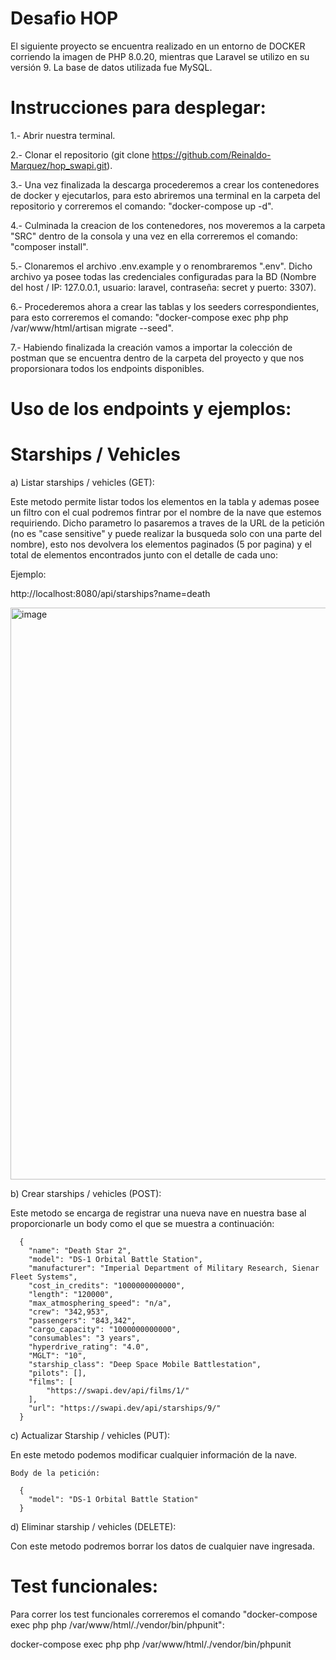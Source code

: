 # Desafio HOP

El siguiente proyecto se encuentra realizado en un entorno de DOCKER corriendo la imagen de PHP 8.0.20, mientras que Laravel se utilizo en su versión 9. La base de datos utilizada fue MySQL.

# Instrucciones para desplegar:

1.- Abrir nuestra terminal.

2.- Clonar el repositorio (git clone https://github.com/Reinaldo-Marquez/hop_swapi.git).

3.- Una vez finalizada la descarga procederemos a crear los contenedores de docker y ejecutarlos, para esto abriremos una terminal en la carpeta del repositorio y correremos el comando: "docker-compose up -d".

4.- Culminada la creacion de los contenedores, nos moveremos a la carpeta "SRC" dentro de la consola y una vez en ella correremos el comando: "composer install".

5.- Clonaremos el archivo .env.example y o renombraremos ".env". Dicho archivo ya posee todas las credenciales configuradas para la BD (Nombre del host / IP: 127.0.0.1, usuario: laravel, contraseña: secret y puerto: 3307).

6.- Procederemos ahora a crear las tablas y los seeders correspondientes, para esto correremos el comando: "docker-compose exec php php /var/www/html/artisan migrate --seed".

7.- Habiendo finalizada la creación vamos a importar la colección de postman que se encuentra dentro de la carpeta del proyecto y que nos proporsionara todos los endpoints disponibles.

# Uso de los endpoints y ejemplos:

# Starships / Vehicles

a) Listar starships / vehicles (GET): 

  Este metodo permite listar todos los elementos en la tabla y ademas posee un filtro con el cual podremos fintrar por el nombre de la nave que estemos requiriendo. Dicho parametro lo pasaremos a traves de la URL de la petición (no es "case sensitive" y puede realizar la busqueda solo con una parte del nombre), esto nos devolvera los elementos paginados (5 por pagina) y el total de elementos encontrados junto con el detalle de cada uno:
  
 Ejemplo:
 
 http://localhost:8080/api/starships?name=death
 
 <img width="915" alt="image" src="https://user-images.githubusercontent.com/49925569/177454328-9306a429-84cb-4d77-9f9f-10218301c87c.png">

b) Crear starships / vehicles (POST):
  
  Este metodo se encarga de registrar una nueva nave en nuestra base al proporcionarle un body como el que se muestra a continuación:
  
      {
        "name": "Death Star 2",
        "model": "DS-1 Orbital Battle Station",
        "manufacturer": "Imperial Department of Military Research, Sienar Fleet Systems",
        "cost_in_credits": "1000000000000",
        "length": "120000",
        "max_atmosphering_speed": "n/a",
        "crew": "342,953",
        "passengers": "843,342",
        "cargo_capacity": "1000000000000",
        "consumables": "3 years",
        "hyperdrive_rating": "4.0",
        "MGLT": "10",
        "starship_class": "Deep Space Mobile Battlestation",
        "pilots": [],
        "films": [
            "https://swapi.dev/api/films/1/"
        ],
        "url": "https://swapi.dev/api/starships/9/"
      }
      
c) Actualizar Starship / vehicles (PUT):

  En este metodo podemos modificar cualquier información de la nave.

    Body de la petición:

      {
        "model": "DS-1 Orbital Battle Station"
      }
      
d) Eliminar starship / vehicles (DELETE):

  Con este metodo podremos borrar los datos de cualquier nave ingresada.
  
# Test funcionales:

  Para correr los test funcionales correremos el comando "docker-compose exec php php /var/www/html/./vendor/bin/phpunit":
  
  docker-compose exec php php /var/www/html/./vendor/bin/phpunit
